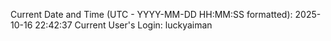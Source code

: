 Current Date and Time (UTC - YYYY-MM-DD HH:MM:SS formatted): 2025-10-16 22:42:37
Current User's Login: luckyaiman

